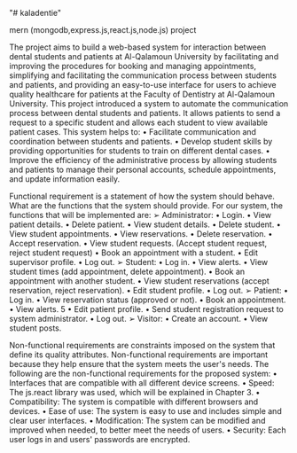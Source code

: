 "# kaladentie" 

mern (mongodb,express.js,react.js,node.js) project

The project aims to build a web-based system for interaction between dental students and patients at Al-Qalamoun University by facilitating and improving the procedures for booking and managing appointments, simplifying and facilitating the communication process between students and patients, and providing an easy-to-use interface for users to achieve quality healthcare for patients at the Faculty of Dentistry at Al-Qalamoun University.
This project introduced a system to automate the communication process between dental students and patients. It allows patients to send a request to a specific student and allows each student to view available patient cases. This system helps to:
• Facilitate communication and coordination between students and patients.
• Develop student skills by providing opportunities for students to train on different dental cases.
• Improve the efficiency of the administrative process by allowing students and patients to manage their personal accounts, schedule appointments, and update information easily.

Functional requirement is a statement of how the system should behave. What are the functions that the system should provide.
For our system, the functions that will be implemented are:
➢ Administrator:
• Login.
• View patient details.
• Delete patient.
• View student details.
• Delete student.
• View student appointments.
• View reservations.
• Delete reservation.
• Accept reservation.
• View student requests. (Accept student request, reject student request)
• Book an appointment with a student.
• Edit supervisor profile.
• Log out.
➢ Student:
• Log in.
• View alerts.
• View student times (add appointment, delete appointment).
• Book an appointment with another student.
• View student reservations (accept reservation, reject reservation).
• Edit student profile.
• Log out.
➢ Patient:
• Log in.
• View reservation status (approved or not).
• Book an appointment.
• View alerts.
5
• Edit patient profile.
• Send student registration request to system administrator.
• Log out.
➢ Visitor:
• Create an account.
• View student posts.


Non-functional requirements are constraints imposed on the system that define its quality attributes. Non-functional requirements are important because they help ensure that the system meets the user's needs. The following are the non-functional requirements for the proposed system:
• Interfaces that are compatible with all different device screens.
• Speed: The js.react library was used, which will be explained in Chapter 3.
• Compatibility: The system is compatible with different browsers and devices.
• Ease of use: The system is easy to use and includes simple and clear user interfaces.
• Modification: The system can be modified and improved when needed, to better meet the needs of users.
• Security: Each user logs in and users' passwords are encrypted.
